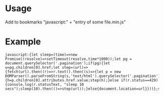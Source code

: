 # Usage
Add to bookmarks "javascript:" + "entry of some file.min.js"

# Example
```
javascript:{let sleep=(time)=>new Promise((resolve)=>setTimeout(resolve,time*1000));let pg = document.querySelector('.pagination');if(pg){let u=pg.children[0].href;let step=(url)=>{fetch(url).then((r)=>r.text().then((s)=>{let p = new DOMParser().parseFromString(s,'text/html').querySelector('.pagination');if(p){h=p.children[0].attributes.href.value;step(h);}else if(r.status==429){console.log(r.statusText, "sleep 10 secs");sleep(10).then(()=>step(url));}else{document.location=url}}))};step(u)}}
```
